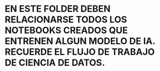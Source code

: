 # EN ESTE FOLDER DEBEN RELACIONARSE TODOS LOS NOTEBOOKS CREADOS QUE ENTRENEN ALGUN MODELO DE IA. RECUERDE EL FLUJO DE TRABAJO DE CIENCIA DE DATOS. 